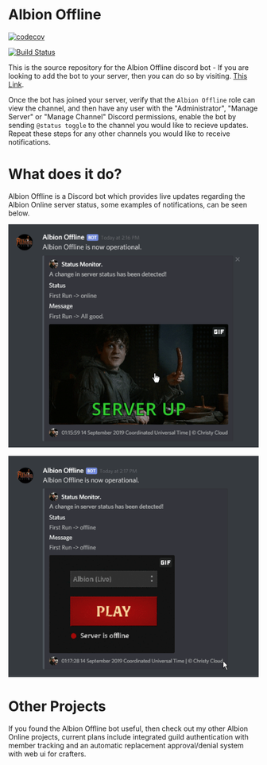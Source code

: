 # Albion Offline
[![codecov](https://codecov.io/gh/NathenSample/albionOffline/branch/master/graph/badge.svg)](https://codecov.io/gh/NathenSample/albionOffline)

[![Build Status](https://travis-ci.org/NathenSample/albionOffline.png)](https://travis-ci.org/NathenSample/albionOffline)

This is the source repository for the Albion Offline discord bot - If you are looking to add the bot to your server, then you can do so by visiting. [This Link](https://discordapp.com/oauth2/authorize?client_id=622384942755610624&scope=bot&permissions=3072).

Once the bot has joined your server, verify that the `Albion Offline` role can view the channel, and then have any user with the "Administrator", "Manage Server" or "Manage Channel" Discord permissions, enable the bot by sending `@status toggle` to the channel you would like to recieve updates. Repeat these steps for any other channels you would like to receive notifications.

# What does it do?
Albion Offline is a Discord bot which provides live updates regarding the Albion Online server status, some examples of notifications, can be seen below.

![Server Up](images/up.gif)


![Server Down](images/down.gifv)

# Other Projects
If you found the Albion Offline bot useful, then check out my other Albion Online projects, current plans include integrated guild authentication with member tracking and an automatic replacement approval/denial system with web ui for crafters.
